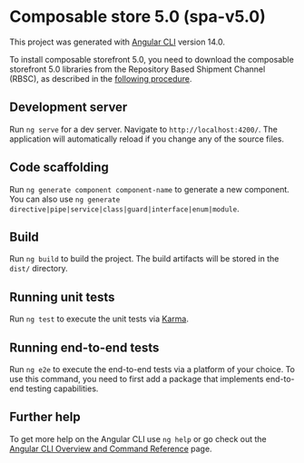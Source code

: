 # Composable store 5.0 (spa-v5.0)

This project was generated with [Angular CLI](https://github.com/angular/angular-cli) version 14.0.

To install composable storefront 5.0, you need to download the composable storefront 5.0 libraries from the Repository Based Shipment Channel (RBSC), as described in the [following procedure](https://help.sap.com/docs/SAP_COMMERCE_COMPOSABLE_STOREFRONT/cfcf687ce2544bba9799aa6c8314ecd0/5de67850bd8d487181fef9c9ba59a31d.html?version=5#downloading-composable%0Astorefront-libraries-from-the-repository-based-shipment-channel).

## Development server

Run `ng serve` for a dev server. Navigate to `http://localhost:4200/`. The application will automatically reload if you change any of the source files.

## Code scaffolding

Run `ng generate component component-name` to generate a new component. You can also use `ng generate directive|pipe|service|class|guard|interface|enum|module`.

## Build

Run `ng build` to build the project. The build artifacts will be stored in the `dist/` directory.

## Running unit tests

Run `ng test` to execute the unit tests via [Karma](https://karma-runner.github.io).

## Running end-to-end tests

Run `ng e2e` to execute the end-to-end tests via a platform of your choice. To use this command, you need to first add a package that implements end-to-end testing capabilities.

## Further help

To get more help on the Angular CLI use `ng help` or go check out the [Angular CLI Overview and Command Reference](https://angular.io/cli) page.

